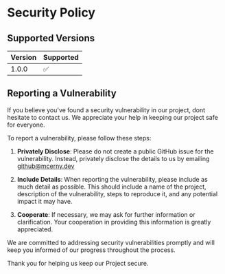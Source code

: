 # Security Policy

## Supported Versions


| Version | Supported          |
| ------- | ------------------ |
| 1.0.0   | :white_check_mark: |


## Reporting a Vulnerability

If you believe you've found a security vulnerability in our project, dont hesitate to contact us. We appreciate your help in keeping our project safe for everyone.

To report a vulnerability, please follow these steps:

1. **Privately Disclose**: Please do not create a public GitHub issue for the vulnerability. Instead, privately disclose the details to us by emailing [github@mcerny.dev](mailto:github@mcerny.dev)

2. **Include Details**: When reporting the vulnerability, please include as much detail as possible. This should include a name of the project, description of the vulnerability, steps to reproduce it, and any potential impact it may have.

3. **Cooperate**: If necessary, we may ask for further information or clarification. Your cooperation in providing this information is greatly appreciated.

We are committed to addressing security vulnerabilities promptly and will keep you informed of our progress throughout the process.

Thank you for helping us keep our Project secure.
